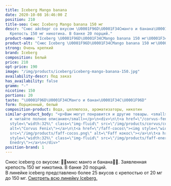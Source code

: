 ```yaml
---
title: Iceberg Mango banana
date: 2020-10-08 16:46:00 Z
position: 210
title-seo: Снюс Iceberg Mango banana 150 мг
descr: "Снюс айсберг со вкусом \U0001F96D\U0001F34Cманго и банана\U0001F34C\U0001F96D.
  Крепость 150 мг никотина. В банке 20 порций."
product-name: "Iceberg \U0001F96D\U0001F34CMango banana 150 мг\U0001F34C\U0001F96D"
product-alt: "Снюс Iceberg \U0001F96D\U0001F34CMango banana 150 мг\U0001F34C\U0001F96D"
strong: Очень крепкий
brand: Iceberg
composition: Белый
price: 210
opt-price: 190
image: "/img/products/iceberg/iceberg-mango-banana-150.jpg"
availability-descr: Под заказ
has_availability: false
gramm: "-"
nicotine: 150
portions: 20
taste: "\U0001F96D\U0001F34CМанго и банан\U0001F34C\U0001F96D"
form: Порционный, белый
composition-product: Вода, целлюлоза, ароматизаторы, никотин
similar-product_body: "<p>Вам могут понравится и другие товары. <small>Жмите на картинки
  и читайте полное описание</small></p>\n<div>\n\t<a href=\"/corvus-fenix-barberry\"><img
  style=\"width:32%\" class=\"img-fluid\" src=\"/img/products/corvus/corvus-fenix.png\"
  alt=\"Corvus Fenix\"></a>\n\t<a href=\"/faff-cocos\"><img style=\"width:32%\" class=\"img-fluid\"
  src=\"/img/products/faff-cocos.png\" alt=\"Faff кокос\"></a>\n\t<a href=\"/faff-snus-energy\"><img
  style=\"width:32%\" class=\"img-fluid\" src=\"/img/products/faff-energy.png\" alt=\"Faff
  Enedry\"></a>\n</div>"
position-brand: 1
---
```


Снюс iceberg со вкусом: 🥭🍌микс манго и банана🍌🥭. Заявленная крепость 150 мг никотина. В банке 20 порций.<br> 
В линейке iceberg представлено более 25 вкусов с крепостью от 20 мг до 150 мг. <a href="/iceberg">Смотреть всю линейку Iceberg.</a>